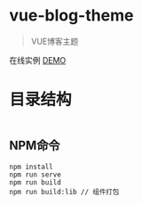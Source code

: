 # vue-blog-theme

> VUE博客主题

在线实例 [DEMO](https://ctxtub.com/)

# 目录结构
```
```

## NPM命令
```
npm install
npm run serve
npm run build
npm run build:lib // 组件打包
```
